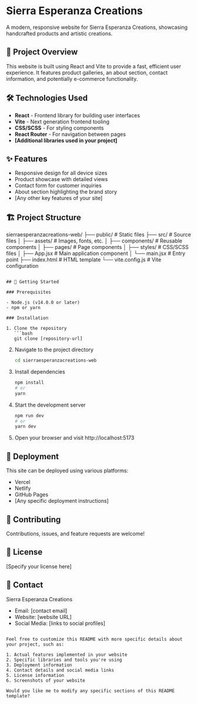 # Sierra Esperanza Creations

A modern, responsive website for Sierra Esperanza Creations, showcasing handcrafted products and artistic creations.

## 🚀 Project Overview

This website is built using React and Vite to provide a fast, efficient user experience. It features product galleries, an about section, contact information, and potentially e-commerce functionality.

## 🛠️ Technologies Used

- **React** - Frontend library for building user interfaces
- **Vite** - Next generation frontend tooling
- **CSS/SCSS** - For styling components
- **React Router** - For navigation between pages
- **[Additional libraries used in your project]**

## ✨ Features

- Responsive design for all device sizes
- Product showcase with detailed views
- Contact form for customer inquiries
- About section highlighting the brand story
- [Any other key features of your site]

## 🏗️ Project Structure
sierraesperanzacreations-web/
├── public/              # Static files
├── src/                 # Source files
│   ├── assets/          # Images, fonts, etc.
│   ├── components/      # Reusable components
│   ├── pages/           # Page components
│   ├── styles/          # CSS/SCSS files
│   ├── App.jsx          # Main application component
│   └── main.jsx         # Entry point
├── index.html           # HTML template
└── vite.config.js       # Vite configuration

```plaintext

## 🚦 Getting Started

### Prerequisites

- Node.js (v14.0.0 or later)
- npm or yarn

### Installation

1. Clone the repository
   ```bash
   git clone [repository-url]
 ```

2. Navigate to the project directory
   
   ```bash
   cd sierraesperanzacreations-web
    ```
3. Install dependencies
   
   ```bash
   npm install
   # or
   yarn
    ```
4. Start the development server
   
   ```bash
   npm run dev
   # or
   yarn dev
    ```
5. Open your browser and visit http://localhost:5173
## 🚀 Deployment
This site can be deployed using various platforms:

- Vercel
- Netlify
- GitHub Pages
- [Any specific deployment instructions]
## 🤝 Contributing
Contributions, issues, and feature requests are welcome!

## 📝 License
[Specify your license here]

## 👥 Contact
Sierra Esperanza Creations

- Email: [contact email]
- Website: [website URL]
- Social Media: [links to social profiles]
```plaintext

Feel free to customize this README with more specific details about your project, such as:

1. Actual features implemented in your website
2. Specific libraries and tools you're using
3. Deployment information
4. Contact details and social media links
5. License information
6. Screenshots of your website

Would you like me to modify any specific sections of this README template?
 ```
```